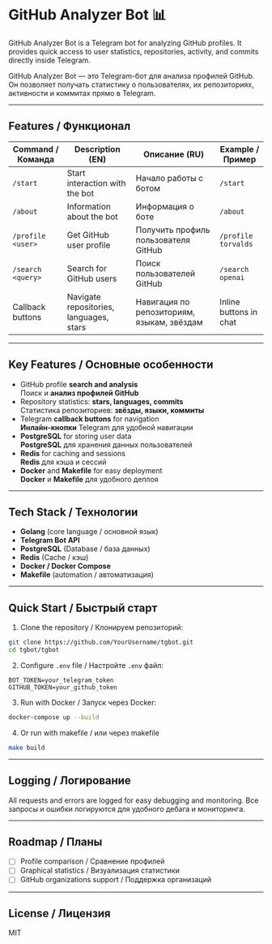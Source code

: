 # GitHub Analyzer Bot 📊

GitHub Analyzer Bot is a Telegram bot for analyzing GitHub profiles. It provides quick access to user statistics, repositories, activity, and commits directly inside Telegram.  

GitHub Analyzer Bot — это Telegram-бот для анализа профилей GitHub. Он позволяет получать статистику о пользователях, их репозиториях, активности и коммитах прямо в Telegram.  

---

## Features / Функционал

| Command / Команда | Description (EN)                         | Описание (RU)                                | Example / Пример       |
| ----------------- | ---------------------------------------- | -------------------------------------------- | ---------------------- |
| `/start`          | Start interaction with the bot           | Начало работы с ботом                        | `/start`               |
| `/about`          | Information about the bot                | Информация о боте                            | `/about`               |
| `/profile <user>` | Get GitHub user profile                  | Получить профиль пользователя GitHub         | `/profile torvalds`    |
| `/search <query>` | Search for GitHub users                  | Поиск пользователей GitHub                   | `/search openai`       |
| Callback buttons  | Navigate repositories, languages, stars  | Навигация по репозиториям, языкам, звёздам   | Inline buttons in chat |

---

## Key Features / Основные особенности

* GitHub profile **search and analysis**  
  Поиск и **анализ профилей GitHub**
* Repository statistics: **stars, languages, commits**  
  Статистика репозиториев: **звёзды, языки, коммиты**
* Telegram **callback buttons** for navigation  
  **Инлайн-кнопки** Telegram для удобной навигации
* **PostgreSQL** for storing user data  
  **PostgreSQL** для хранения данных пользователей
* **Redis** for caching and sessions  
  **Redis** для кэша и сессий
* **Docker** and **Makefile** for easy deployment  
  **Docker** и **Makefile** для удобного деплоя

---

## Tech Stack / Технологии

* **Golang** (core language / основной язык)  
* **Telegram Bot API**  
* **PostgreSQL** (Database / база данных)  
* **Redis** (Cache / кэш)  
* **Docker / Docker Compose**  
* **Makefile** (automation / автоматизация)  

---

## Quick Start / Быстрый старт

1. Clone the repository / Клонируем репозиторий:  

```bash
git clone https://github.com/YourUsername/tgbot.git
cd tgbot/tgbot
````

2. Configure `.env` file / Настройте `.env` файл:

```env
BOT_TOKEN=your_telegram_token
GITHUB_TOKEN=your_github_token
```

3. Run with Docker / Запуск через Docker:

```bash
docker-compose up --build
```

4. Or run with makefile / или через makefile
```bash
make build
```

---

## Logging / Логирование

All requests and errors are logged for easy debugging and monitoring.
Все запросы и ошибки логируются для удобного дебага и мониторинга.

---

## Roadmap / Планы

* [ ] Profile comparison / Сравнение профилей
* [ ] Graphical statistics / Визуализация статистики
* [ ] GitHub organizations support / Поддержка организаций

---

## License / Лицензия

MIT
